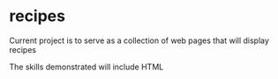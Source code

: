 # recipes
Current project is to serve as a collection of web pages that will display recipes

The skills demonstrated will include HTML